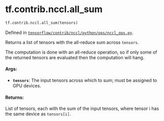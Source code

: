 <div itemscope itemtype="http://developers.google.com/ReferenceObject">
<meta itemprop="name" content="tf.contrib.nccl.all_sum" />
<meta itemprop="path" content="Stable" />
</div>

# tf.contrib.nccl.all_sum

``` python
tf.contrib.nccl.all_sum(tensors)
```



Defined in [`tensorflow/contrib/nccl/python/ops/nccl_ops.py`](https://www.tensorflow.org/code/tensorflow/contrib/nccl/python/ops/nccl_ops.py).

Returns a list of tensors with the all-reduce sum across `tensors`.

The computation is done with an all-reduce operation, so if only some of the
returned tensors are evaluated then the computation will hang.

#### Args:

* <b>`tensors`</b>: The input tensors across which to sum; must be assigned
    to GPU devices.


#### Returns:

List of tensors, each with the sum of the input tensors, where tensor i has
the same device as `tensors[i]`.